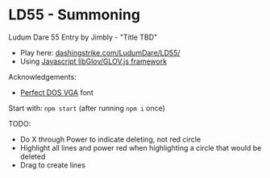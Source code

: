 LD55 - Summoning
============================

Ludum Dare 55 Entry by Jimbly - "Title TBD"

* Play here: [dashingstrike.com/LudumDare/LD55/](http://www.dashingstrike.com/LudumDare/LD55/)
* Using [Javascript libGlov/GLOV.js framework](https://github.com/Jimbly/glovjs)

Acknowledgements:
* [Perfect DOS VGA](https://www.dafont.com/perfect-dos-vga-437.font) font

Start with: `npm start` (after running `npm i` once)


TODO:
* Do X through Power to indicate deleting, not red circle
* Highlight all lines and power red when highlighting a circle that would be deleted
* Drag to create lines